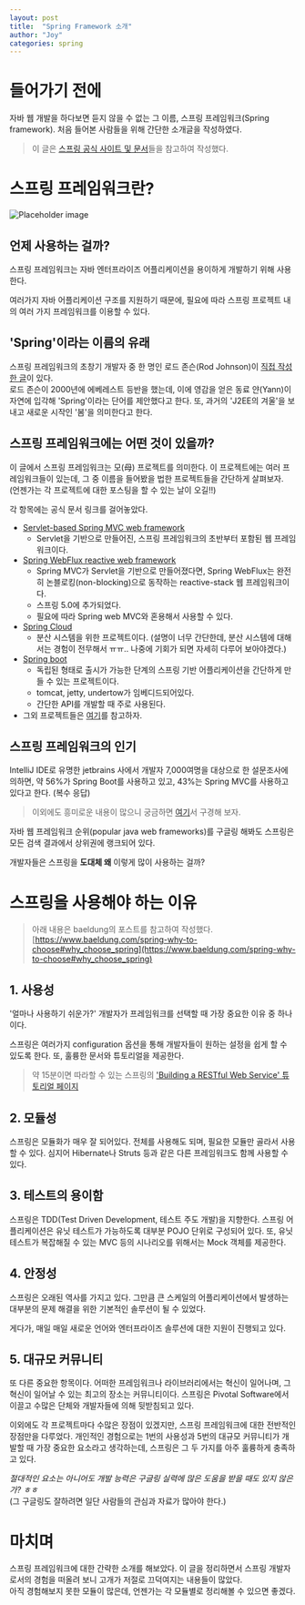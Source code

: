 ```yaml
---
layout: post
title:  "Spring Framework 소개"
author: "Joy"
categories: spring
---
```


# 들어가기 전에

자바 웹 개발을 하다보면 듣지 않을 수 없는 그 이름, 스프링 프레임워크(Spring framework).
처음 들어본 사람들을 위해 간단한 소개글을 작성하였다.

> 이 글은 [스프링 공식 사이트 및 문서](https://spring.io/)들을 참고하여 작성했다.

# 스프링 프레임워크란?

![Placeholder image]({{site.img_dir}}/{{page.slug}}/spring-logo.png)

## 언제 사용하는 걸까?

스프링 프레임워크는 자바 엔터프라이즈 어플리케이션을 용이하게 개발하기 위해 사용한다.

여러가지 자바 어플리케이션 구조를 지원하기 때문에, 필요에 따라 스프링 프로젝트 내의 여러 가지 프레임워크를 이용할 수 있다.

## 'Spring'이라는 이름의 유래

스프링 프레임워크의 초창기 개발자 중 한 명인 로드 존슨(Rod Johnson)이 [직접 작성한 글](https://spring.io/blog/2006/11/09/spring-framework-the-origins-of-a-project-and-a-name)이 있다.<br>
로드 존슨이 2000년에 에베레스트 등반을 했는데, 이에 영감을 얻은 동료 얀(Yann)이 자연에 입각해 'Spring'이라는 단어를 제안했다고 한다. 또, 과거의 'J2EE의 겨울'을 보내고 새로운 시작인 '봄'을 의미한다고 한다.

## 스프링 프레임워크에는 어떤 것이 있을까?

이 글에서 스프링 프레임워크는 모(母) 프로젝트를 의미한다.
이 프로젝트에는 여러 프레임워크들이 있는데, 그 중 이름을 들어봤을 법한 프로젝트들을 간단하게 살펴보자.<br>
(언젠가는 각 프로젝트에 대한 포스팅을 할 수 있는 날이 오길!!)

각 항목에는 공식 문서 링크를 걸어놓았다.

- [Servlet-based Spring MVC web framework](https://docs.spring.io/spring/docs/current/spring-framework-reference/web.html#mvc)
    - Servlet을 기반으로 만들어진, 스프링 프레임워크의 초반부터 포함된 웹 프레임워크이다.
- [Spring WebFlux reactive web framework](https://docs.spring.io/spring/docs/current/spring-framework-reference/web-reactive.html#webflux)
    - Spring MVC가 Servlet을 기반으로 만들어졌다면, Spring WebFlux는 완전히 논블로킹(non-blocking)으로 동작하는 reactive-stack 웹 프레임워크이다.
    - 스프링 5.0에 추가되었다.
    - 필요에 따라 Spring web MVC와 혼용해서 사용할 수 있다.
- [Spring Cloud](https://cloud.spring.io/spring-cloud-static/Hoxton.SR1/reference/html/index.html)
    - 분산 시스템을 위한 프로젝트이다.
    (설명이 너무 간단한데, 분산 시스템에 대해서는 경험이 전무해서 ㅠㅠ.. 
    나중에 기회가 되면 자세히 다루어 보아야겠다.)
- [Spring boot](https://spring.io/projects/spring-boot#overview)
    - 독립된 형태로 출시가 가능한 단계의 스프링 기반 어플리케이션을 간단하게 만들 수 있는 프로젝트이다.
    - tomcat, jetty, undertow가 임베디드되어있다.
    - 간단한 API를 개발할 때 주로 사용된다.
- 그외 프로젝트들은 [여기](https://spring.io/projects)를 참고하자.

## 스프링 프레임워크의 인기

IntelliJ IDE로 유명한 jetbrains 사에서 개발자 7,000여명을 대상으로 한 설문조사에 의하면, 약 56%가 Spring Boot를 사용하고 있고, 43%는 Spring MVC를 사용하고 있다고 한다. (복수 응답)

> 이외에도 흥미로운 내용이 많으니 궁금하면 [여기](https://www.jetbrains.com/ko-kr/lp/devecosystem-2019/)서 구경해 보자.

자바 웹 프레임워크 순위(popular java web frameworks)를 구글링 해봐도 스프링은 모든 검색 결과에서 상위권에 랭크되어 있다.

개발자들은 스프링을 **도대체 왜** 이렇게 많이 사용하는 걸까?

# 스프링을 사용해야 하는 이유

> 아래 내용은 baeldung의 포스트를 참고하여 작성했다.<br>
> [https://www.baeldung.com/spring-why-to-choose#why_choose_spring](https://www.baeldung.com/spring-why-to-choose#why_choose_spring)


## 1. 사용성

'얼마나 사용하기 쉬운가?' 개발자가 프레임워크를 선택할 때 가장 중요한 이유 중 하나이다.

스프링은 여러가지 configuration 옵션을 통해 개발자들이 원하는 설정을 쉽게 할 수 있도록 한다. 또, 훌륭한 문서와 튜토리얼을 제공한다.

> 약 15분이면 따라할 수 있는 스프링의 ['Building a RESTful Web Service' 튜토리얼 페이지](https://spring.io/guides/gs/rest-service/)

## 2. 모듈성

스프링은 모듈화가 매우 잘 되어있다. 전체를 사용해도 되며, 필요한 모듈만 골라서 사용할 수 있다. 심지어 Hibernate나 Struts 등과 같은 다른 프레임워크도 함께 사용할 수 있다.

## 3. 테스트의 용이함

스프링은 TDD(Test Driven Development, 테스트 주도 개발)을 지향한다. 스프링 어플리케이션은 유닛 테스트가 가능하도록 대부분 POJO 단위로 구성되어 있다. 또, 유닛 테스트가 복잡해질 수 있는 MVC 등의 시나리오를 위해서는 Mock 객체를 제공한다.

## 4. 안정성

스프링은 오래된 역사를 가지고 있다. 그만큼 큰 스케일의 어플리케이션에서 발생하는 대부분의 문제 해결을 위한 기본적인 솔루션이 될 수 있었다.

게다가, 매일 매일 새로운 언어와 엔터프라이즈 솔루션에 대한 지원이 진행되고 있다.

## 5. 대규모 커뮤니티

또 다른 중요한 항목이다. 어떠한 프레임워크나 라이브러리에서는 혁신이 일어나며, 그 혁신이 일어날 수 있는 최고의 장소는 커뮤니티이다. 스프링은 Pivotal Software에서 이끌고 수많은 단체와 개발자들에 의해 뒷받침되고 있다. 

이외에도 각 프로젝트마다 수많은 장점이 있겠지만, 스프링 프레임워크에 대한 전반적인 장점만을 다루었다. 개인적인 경험으로는 1번의 사용성과 5번의 대규모 커뮤니티가 개발할 때 가장 중요한 요소라고 생각하는데, 스프링은 그 두 가지를 아주 훌륭하게 충족하고 있다.

*절대적인 요소는 아니어도 개발 능력은 구글링 실력에 많은 도움을 받을 때도 있지 않은가? ㅎㅎ*<br>
(그 구글링도 잘하려면 일단 사람들의 관심과 자료가 많아야 한다.)

# 마치며

스프링 프레임워크에 대한 간략한 소개를 해보았다. 이 글을 정리하면서 스프링 개발자로서의 경험을 떠올려 보니 고개가 저절로 끄덕여지는 내용들이 많았다.<br>
아직 경험해보지 못한 모듈이 많은데, 언젠가는 각 모듈별로 정리해볼 수 있으면 좋겠다.